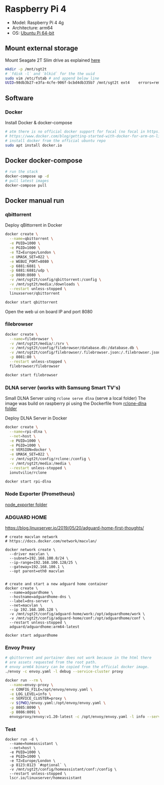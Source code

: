# Raspberry Pi 4

- Model: Raspberry Pi 4 4g
- Architecture: arm64
- OS: <a href="https://ubuntu.com/download/raspberry-pi"> Ubuntu Pi 64-bit</a>

## Mount external storage

Mount Seagate 2T Slim drive as explained <a href="https://www.techrepublic.com/article/how-to-properly-automount-a-drive-in-ubuntu-linux/">here</a>

```bash
mkdir -p /mnt/sgt2t
# `fdisk -l` and `blkid` for the the uuid
sudo vim /etc/fstab # and append below line
UUID=98db3b27-e3fa-4cfe-906f-bcbd4db335b7 /mnt/sgt2t ext4    errors=remount-ro,auto,exec,rw,user 0       0
```

## Software

### Docker

Install Docker & docker-compose

```bash
# atm there is no official docker support for focal (no focal in https://download.docker.com/linux/ubuntu/dists/)
# https://www.docker.com/blog/getting-started-with-docker-for-arm-on-linux/
# install docker from the official ubuntu repo
sudo apt install docker.io
```

## Docker docker-compose

```sh
# run the stack
docker-compose up -d
# pull latest images
docker-compose pull
```


## Docker manual run

### qbittorrent

Deploy qBittorrent in Docker

```bash
docker create \
  --name=qbittorrent \
  -e PUID=1000 \
  -e PGID=1000 \
  -e TZ=Europe/London \
  -e UMASK_SET=022 \
  -e WEBUI_PORT=8080 \
  -p 6881:6881 \
  -p 6881:6881/udp \
  -p 8080:8080 \
  -v /mnt/sgt2t/config/qbittorrent:/config \
  -v /mnt/sgt2t/media:/downloads \
  --restart unless-stopped \
  linuxserver/qbittorrent

docker start qbittorrent
```
Open the web ui on board IP and port 8080

### filebrowser


```bash
docker create \
  --name=filebrowser \
  -v /mnt/sgt2t/media/:/srv \
  -v /mnt/sgt2t/config/filebrowser/database.db:/database.db \
  -v /mnt/sgt2t/config/filebrowser/.filebrowser.json:/.filebrowser.json \
  -p 8081:80 \
  --restart unless-stopped \
  filebrowser/filebrowser

docker start filebrowser
```


### DLNA server (works with Samsung Smart TV's)


Small DLNA Server using `rclone serve dlna` (serve a local folder) The image was build on raspberry pi using the Dockerfile from [rclone-dlna folder](../rclone-dlna)

Deploy DLNA Server in Docker

```bash
docker create \
  --name=rpi-dlna \
  --net=host \
  -e PUID=1000 \
  -e PGID=1000 \
  -e VERSION=docker \
  -e UMASK_SET=022 \
  -v /mnt/sgt2t/config/rclone:/config \
  -v /mnt/sgt2t/media:/media \
  --restart unless-stopped \
  ionutvilie/rclone

docker start rpi-dlna
```

### Node Exporter (Prometheus)


[node_exporter folder](../node_exporter)



### ADGUARD HOME

https://blog.linuxserver.io/2019/05/20/adguard-home-first-thoughts/

```
# create macvlan network
# https://docs.docker.com/network/macvlan/

docker network create \
  --driver macvlan \
  --subnet=192.168.100.0/24 \
  --ip-range=192.168.100.128/25 \
  --gateway=192.168.100.1 \
  --opt parent=eth0 macvlan


# create and start a new adguard home container
docker create \
  --name=adguardhome \
  --hostname=adguardhome-dns \
  --label=dns-server \
  --net=macvlan \
  --ip 192.168.100.128 \
  -v /mnt/sgt2t/config/adguard-home/work:/opt/adguardhome/work \
  -v /mnt/sgt2t/config/adguard-home/conf:/opt/adguardhome/conf \
  --restart unless-stopped \
  adguard/adguardhome:arm64-latest

docker start adguardhome
```
### Envoy Proxy




```bash
# qbittorrent and portainer does not work because in the html there
# are assets requested from the root path.
# envoy arm64 binary can be copied from the official docker image.
./envoy -c envoy.yaml -l debug --service-cluster proxy

docker run --rm \
  --name=envoy-proxy \
  -e CONFIG_FILE=/opt/envoy/envoy.yaml \
  -e LOG_LEVEL=info \
  -e SERVICE_CLUSTER=proxy \
  -v ${PWD}/envoy.yaml:/opt/envoy/envoy.yaml \
  -p 8085:8090 \
  -p 8086:8091 \
  envoyproxy/envoy:v1.20-latest -c /opt/envoy/envoy.yaml -l info --service-cluster proxy
```

### Test

```
docker run -d \
  --name=homeassistant \
  --net=host \
  -e PUID=1000 \
  -e PGID=1000 \
  -e TZ=Europe/London \
  -p 8123:8123 `#optional` \
  -v /mnt/sgt2t/config/homeassistant/conf:/config \
  --restart unless-stopped \
  lscr.io/linuxserver/homeassistant
```